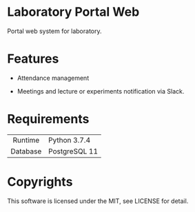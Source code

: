 # Laboratory Portal Web

Portal web system for laboratory.

# Features

- Attendance management

- Meetings and lecture or experiments notification via Slack.



# Requirements

| | |
|:------------:|:-------------|
| Runtime | Python 3.7.4 |
| Database | PostgreSQL 11 |

# Copyrights

This software is licensed under the MIT, see LICENSE for detail.

